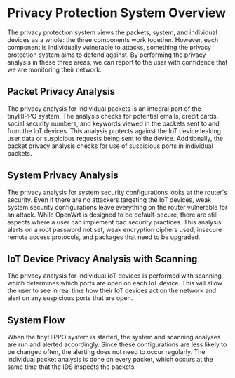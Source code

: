 # Privacy Protection System Overview
The privacy protection system views the packets, system, and individual devices as a whole: the three components work 
together. However, each component is individually vulnerable to attacks, something the privacy protection system aims 
to defend against. By performing the privacy analysis in these three areas, we can report to the user with confidence 
that we are monitoring their network.

## Packet Privacy Analysis
The privacy analysis for individual packets is an integral part of the tinyHIPPO system. The analysis checks for 
potential emails, credit cards, social security numbers, and keywords viewed in the packets sent to and from the IoT 
devices. This analysis protects against the IoT device leaking user data or suspicious requests being sent to the 
device. Additionally, the packet privacy analysis checks for use of suspicious ports in individual packets.

## System Privacy Analysis
The privacy analysis for system security configurations looks at the router's security. Even if there are no attackers 
targeting the IoT devices, weak system security configurations leave everything on the router vulnerable for an attack. 
While OpenWrt is designed to be default-secure, there are still aspects where a user can implement bad security 
practices. This analysis alerts on a root password not set, weak encryption ciphers used, insecure remote access 
protocols, and packages that need to be upgraded.

## IoT Device Privacy Analysis with Scanning
The privacy analysis for individual IoT devices is performed with scanning, which determines which ports are open on 
each IoT device. This will allow the user to see in real time how their IoT devices act on the network and alert on any 
suspicious ports that are open.

## System Flow
When the tinyHIPPO system is started, the system and scanning analyses are run and alerted accordingly. Since these 
configurations are less likely to be changed often, the alerting does not need to occur regularly. The individual 
packet analysis is done on every packet, which occurs at the same time that the IDS inspects the packets.
